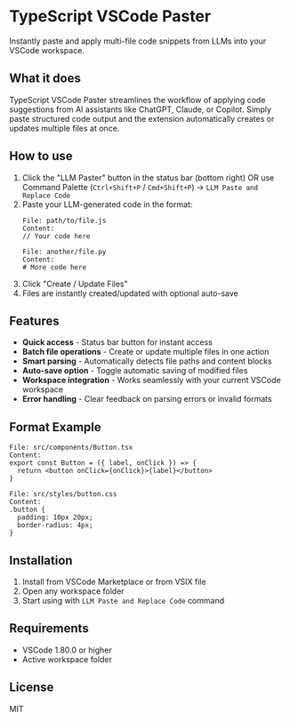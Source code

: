 # TypeScript VSCode Paster

Instantly paste and apply multi-file code snippets from LLMs into your VSCode workspace.

## What it does

TypeScript VSCode Paster streamlines the workflow of applying code suggestions from AI assistants like ChatGPT, Claude,
or Copilot. Simply paste structured code output and the extension automatically creates or updates multiple files at
once.

## How to use

1. Click the "LLM Paster" button in the status bar (bottom right)
   OR use Command Palette (`Ctrl+Shift+P` / `Cmd+Shift+P`) → `LLM Paste and Replace Code`
2. Paste your LLM-generated code in the format:
   ```
   File: path/to/file.js
   Content:
   // Your code here

   File: another/file.py
   Content:
   # More code here
   ```
3. Click "Create / Update Files"
4. Files are instantly created/updated with optional auto-save

## Features

- **Quick access** - Status bar button for instant access
- **Batch file operations** - Create or update multiple files in one action
- **Smart parsing** - Automatically detects file paths and content blocks
- **Auto-save option** - Toggle automatic saving of modified files
- **Workspace integration** - Works seamlessly with your current VSCode workspace
- **Error handling** - Clear feedback on parsing errors or invalid formats

## Format Example

```
File: src/components/Button.tsx
Content:
export const Button = ({ label, onClick }) => {
  return <button onClick={onClick}>{label}</button>
}

File: src/styles/button.css
Content:
.button {
  padding: 10px 20px;
  border-radius: 4px;
}
```

## Installation

1. Install from VSCode Marketplace or from VSIX file
2. Open any workspace folder
3. Start using with `LLM Paste and Replace Code` command

## Requirements

- VSCode 1.80.0 or higher
- Active workspace folder

## License

MIT